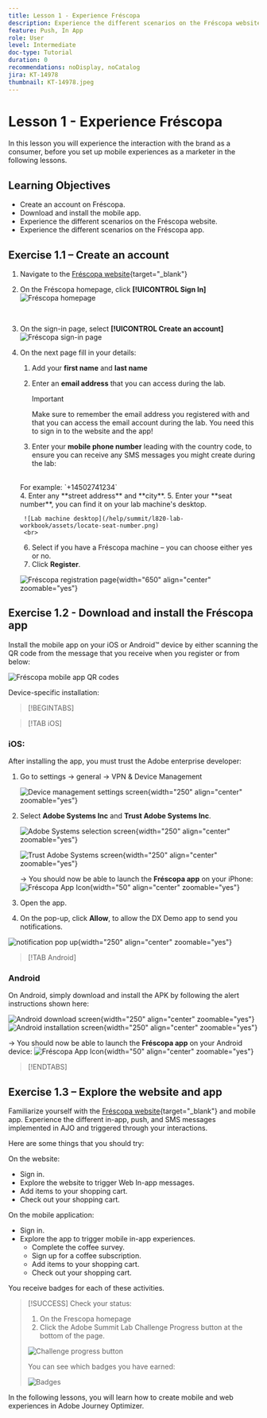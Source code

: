 ```yaml
---
title: Lesson 1 - Experience Fréscopa
description: Experience the different scenarios on the Fréscopa website.
feature: Push, In App
role: User
level: Intermediate
doc-type: Tutorial
duration: 0
recommendations: noDisplay, noCatalog
jira: KT-14978
thumbnail: KT-14978.jpeg
---
```


# Lesson 1 - Experience Fréscopa

In this lesson you will experience the interaction with the brand as a consumer, before you set up mobile experiences as a marketer in the following lessons.

## Learning Objectives 

* Create an account on Fréscopa.
* Download and install the mobile app.
* Experience the different scenarios on the Fréscopa website.
* Experience the different scenarios on the Fréscopa app.

## Exercise 1.1 – Create an account 

1. Navigate to the [Fréscopa website](https://dsn.adobe.com/p/adobe-summit-2024?token=eyJhbGciOiJIUzI1NiIsInR5cCI6IkpXVCJ9.eyJpZCI6ImFub255bW91cyIsImVtYWlsIjoiYW5vbnltb3VzQGFkb2JlLmNvbSIsImlzc3VlciI6InNoYXJlZC1saW5rIiwiYXJnb24iOnsiYWNjZXNzIjoicmVhZC1wcm9qZWN0IiwicHJvamVjdElkIjoiYWRvYmUtc3VtbWl0LTIwMjQifSwiaWF0IjoxNzA5NjAyMzQzLCJleHAiOjE3MTE0MTY3NDN9.V3zEKnVL3vGpPqr_34XjnJ5PSYKApYviBE02zyBalsY){target="_blank"} 


1. On the Fréscopa homepage, click **[!UICONTROL Sign In]**
   <br>
   ![Fréscopa homepage](/help/summit/l820-lab-workbook/assets/1-1-1-frescopa-homepage.png "Fréscopa homepage")

   <br>
1. On the sign-in page, select **[!UICONTROL Create an account]**
     <br>
    ![Fréscopa sign-in page](/help/summit/l820-lab-workbook/assets/1-1-2-frescopa-sign-in-page.png "Fréscopa sign-in")
     <br>
1. On the next page fill in your details:
   1. Add your **first name** and **last name**
   2. Enter an **email address** that you can access during the lab.

        >[!IMPORTANT]
        > Make sure to remember the email address you registered with and that you can access the email account during the lab. You need this to sign in to the website and the app!

   3. Enter your **mobile phone number** leading with the country code, to ensure you can receive any SMS messages you might create during the lab: 
    <br>
    For example: `+14502741234`
   <br>
   4. Enter any **street address** and **city**. 
   5. Enter your **seat number**, you can find it on your lab machine's desktop.
        <br>
        
        ![Lab machine desktop](/help/summit/l820-lab-workbook/assets/locate-seat-number.png)
        <br>
   6. Select if you have a Fréscopa machine – you can choose either yes or no.
   7. Click **Register**.
   
    ![Fréscopa registration page](/help/summit/l820-lab-workbook/assets/1-1-3-frescopa-registration-page.png){width="650" align="center" zoomable="yes"}


## Exercise 1.2 - Download and install the Fréscopa app

Install the mobile app on your iOS or Android&trade; device by either scanning the QR code from the message that you receive when you register or from below:

![Fréscopa mobile app QR codes](/help/summit/l820-lab-workbook/assets/1-2-1-qr-codes.png "Fréscopa mobile app QR codes")

Device-specific installation:

>[!BEGINTABS] 

>[!TAB iOS]

### iOS:

After installing the app, you must trust the Adobe enterprise developer:

1. Go to settings -> general -> VPN & Device Management 

    ![Device management settings screen](/help/summit/l820-lab-workbook/assets/1-2-2-device-management-screen.PNG "Device management settings screen"){width="250" align="center" zoomable="yes"}

1. Select **Adobe Systems Inc** and **Trust Adobe Systems Inc**.

    ![Adobe Systems selection screen](/help/summit/l820-lab-workbook/assets/1-2-3-adobe-systems.PNG "Adobe Systems selection screen"){width="250" align="center" zoomable="yes"}
    <br>

    ![Trust Adobe Systems screen](/help/summit/l820-lab-workbook/assets/1-2-4-trust-adobe.PNG){width="250" align="center" zoomable="yes"}


   -> You should now be able to launch the **Fréscopa app** on your iPhone: ![Fréscopa App Icon](/help/summit/l820-lab-workbook/assets/1-2-app-icon.png){width="50" align="center" zoomable="yes"}


1. Open the app.
1. On the pop-up, click **Allow**, to allow the DX Demo app to send you notifications.

![notification pop up](/help/summit/l820-lab-workbook/assets/1-2-allow-notifications.png){width="250" align="center" zoomable="yes"}

>[!TAB Android]

### Android

On Android, simply download and install the APK by following the alert instructions shown here:

![Android download screen](/help/summit/l820-lab-workbook/assets/1-2-5-android-download.jpg "Android download screen"){width="250" align="center" zoomable="yes"}
<br>
![Android installation screen](/help/summit/l820-lab-workbook/assets/1-2-6-android-installation.jpg){width="250" align="center" zoomable="yes"}

-> You should now be able to launch the **Fréscopa app** on your Android device: ![Fréscopa App Icon](/help/summit/l820-lab-workbook/assets/1-2-app-icon.png){width="50" align="center" zoomable="yes"}

>[!ENDTABS]

## Exercise 1.3 – Explore the website and app

Familiarize yourself with the [Fréscopa website](https://dsn.adobe.com/web/adobe-summit-2024?token=eyJhbGciOiJIUzI1NiIsInR5cCI6IkpXVCJ9.eyJpZCI6ImFub255bW91cyIsImVtYWlsIjoiYW5vbnltb3VzQGFkb2JlLmNvbSIsImlzc3VlciI6InNoYXJlZC1saW5rIiwiYXJnb24iOnsiYWNjZXNzIjoicmVhZC1wcm9qZWN0IiwicHJvamVjdElkIjoiYWRvYmUtc3VtbWl0LTIwMjQifSwiaWF0IjoxNzA4NjQyNTU4LCJleHAiOjE3MTA0NTY5NTh9.m4N8Bs5ZB1jYbUSdl1B6MaYJvUiolIYI_T_TcR-xMfU){target="_blank"} and mobile app. Experience the different in-app, push, and SMS messages implemented in AJO and triggered through your interactions.

Here are some things that you should try:

On the website:

* Sign in.
* Explore the website to trigger Web In-app messages.
* Add items to your shopping cart.
* Check out your shopping cart.

On the mobile application:

* Sign in.
* Explore the app to trigger mobile in-app experiences.
  * Complete the coffee survey.
  * Sign up for a coffee subscription.
  * Add items to your shopping cart.
  * Check out your shopping cart.
 
You receive badges for each of these activities.

>[!SUCCESS]
>Check your status: 
>
> 1. On the Frescopa homepage
> 2. Click the Adobe Summit Lab Challenge Progress button at the bottom of the page.
> 
>  ![Challenge progress button](/help/summit/l820-lab-workbook/assets/1-3-challenge-progress-button.png)
>
> You can see which badges you have earned:
> 
> ![Badges](/help/summit/l820-lab-workbook/assets/1-3-badges.png)

In the following lessons, you will learn how to create mobile and web experiences in Adobe Journey Optimizer.

[def]: /help/summit/l820-lab-workbook/assets/1-2-4-trust-adobe.PNG